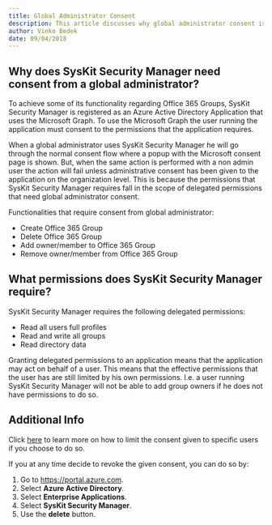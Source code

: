 ```yaml
---
title: Global Administrator Consent
description: This article discusses why global administrator consent is needed for SysKit Security Manager
author: Vinko Bedek
date: 09/04/2018
---
```


## Why does SysKit Security Manager need consent from a global administrator?

To achieve some of its functionality regarding Office 365 Groups, SysKit Security Manager is registered as an Azure Active Directory Application that uses the Microsoft Graph. 
To use the Microsoft Graph the user running the application must consent to the permissions that the application requires. 

When a global administrator uses SysKit Security Manager he will go through the normal consent flow where a popup with the Microsoft consent page is shown.
But, when the same action is performed with a non admin user the action will fail unless administrative consent has been given to the application on the organization level.
This is because the permissions that SysKit Security Manager requires fall in the scope of delegated permissions that need global administrator consent.

Functionalities that require consent from global administrator:
- Create Office 365 Group
- Delete Office 365 Group
- Add owner/member to Office 365 Group
- Remove owner/member from Office 365 Group

 
## What permissions does SysKit Security Manager require?

SysKit Security Manager requires the following delegated permissions:

- Read all users full profiles
- Read and write all groups
- Read directory data

Granting delegated permissions to an application means that the application may act on behalf of a user. 
This means that the effective permissions that the user has are still limited by his own permissions. I.e. a user running SysKit Security Manager will not be able to add group owners if he does not have permissions to do so.

## Additional Info

Click [here](https://docs.microsoft.com/en-us/azure/active-directory/active-directory-applications-guiding-developers-requiring-user-assignment) to learn more on how to limit the consent given to specific users if you choose to do so.

If you at any time decide to revoke the given consent, you can do so by:

1. Go to https://portal.azure.com.
2. Select **Azure Active Directory**.
3. Select **Enterprise Applications**.
4. Select **SysKit Security Manager**.
5. Use the **delete** button.

